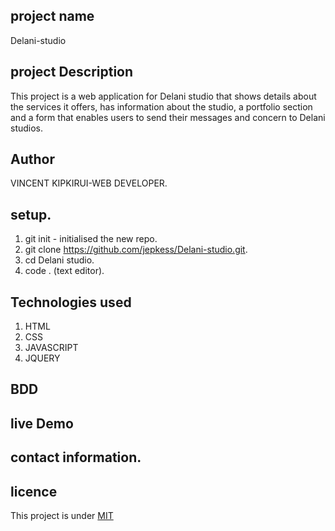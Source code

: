 ## project name
Delani-studio

## project Description
This project is a web application for Delani studio that shows details about the services it offers, has information about the studio, a portfolio section and a form that enables users to send their messages and concern to Delani studios.

## Author
VINCENT KIPKIRUI-WEB DEVELOPER.



## setup.
1. git init - initialised the new repo.
2. git clone https://github.com/jepkess/Delani-studio.git.
3. cd Delani studio.
4. code . (text editor).


 ## Technologies used
 1. HTML
 2. CSS
 3. JAVASCRIPT
 4. JQUERY
 

## BDD

 ## live Demo 



 ## contact information.

 ## licence
 This project is under [MIT](LICENSE.md)
 